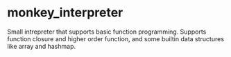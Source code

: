 # monkey_interpreter

Small intrepreter that supports basic function programming. Supports function closure and higher order function, and some builtin data structures like array and hashmap. 
